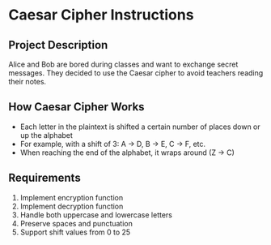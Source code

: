 # Caesar Cipher Instructions

## Project Description
Alice and Bob are bored during classes and want to exchange secret messages. They decided to use the Caesar cipher to avoid teachers reading their notes.

## How Caesar Cipher Works
- Each letter in the plaintext is shifted a certain number of places down or up the alphabet
- For example, with a shift of 3: A → D, B → E, C → F, etc.
- When reaching the end of the alphabet, it wraps around (Z → C)

## Requirements
1. Implement encryption function
2. Implement decryption function  
3. Handle both uppercase and lowercase letters
4. Preserve spaces and punctuation
5. Support shift values from 0 to 25


